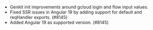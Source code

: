 - Genkit init improvements around gcloud login and flow input values.
- Fixed SSR issues in Angular 19 by adding support for default and reqHandler exports. (#8145)
- Added Angular 19 as supported version. (#8145)
